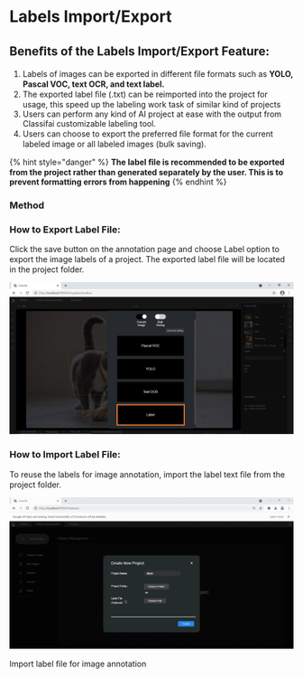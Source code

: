 # Labels Import/Export

## Beneﬁts of the Labels Import/Export Feature:

1. Labels of images can be exported in different ﬁle formats such as **YOLO, Pascal VOC, text OCR, and text label.**
2. The exported label ﬁle \(.txt\) can be reimported into the project for usage, this speed up the labeling work task of similar kind of projects
3. Users can perform any kind of AI project at ease with the output from Classifai customizable labeling tool.
4. Users can choose to export the preferred ﬁle format for the current labeled image or all labeled images \(bulk saving\).

{% hint style="danger" %}
**The label ﬁle is recommended to be exported from the project rather than generated separately by the user. This is to prevent formatting errors from happening**
{% endhint %}

### Method

### How to Export Label File:

Click the save button on the annotation page and choose Label option to export the image labels of a project. The exported label ﬁle will be located in the project folder.

![](../../.gitbook/assets/1%20%2810%29.jpeg)

### How to Import Label File:

To reuse the labels for image annotation, import the label text ﬁle from the project folder.

![](../../.gitbook/assets/2%20%283%29.jpeg)

Import label ﬁle for image annotation

